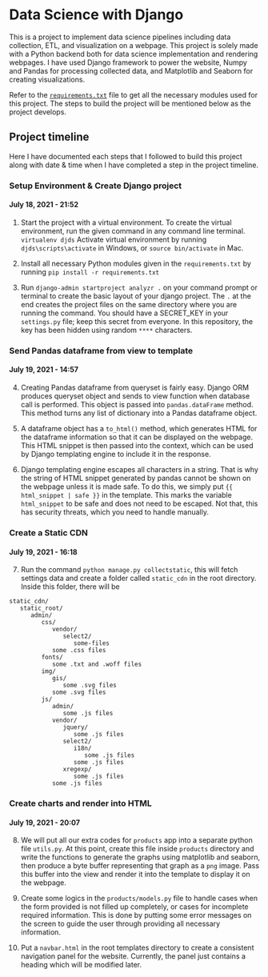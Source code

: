 # Data Science with Django

This is a project to implement data science pipelines including data collection, ETL, and visualization on a webpage. This project is solely made with a Python backend both for data science implementation and rendering webpages. I have used Django framework to power the website, Numpy and Pandas for processing collected data, and Matplotlib and Seaborn for creating visualizations.

Refer to the [`requirements.txt`](https://github.com/Rakib1508/django-data-science/requirements.txt) file to get all the necessary modules used for this project. The steps to build the project will be mentioned below as the project develops.

## Project timeline

Here I have documented each steps that I followed to build this project along with date & time when I have completed a step in the project timeline.

### Setup Environment & Create Django project

#### <time datetime="2021-07-18 21:52:00">July 18, 2021 - 21:52</time>

1. Start the project with a virtual environment. To create the virtual environment, run the given command in any command line terminal.
   `virtualenv djds`
   Activate virtual environment by running
   `djds\scripts\activate` in Windows, or `source bin/activate` in Mac.

2. Install all necessary Python modules given in the `requirements.txt` by running
   `pip install -r requirements.txt`

3. Run `django-admin startproject analyzr .` on your command prompt or terminal to create the basic layout of your django project. The `.` at the end creates the project files on the same directory where you are running the command. You should have a SECRET_KEY in your `settings.py` file; keep this secret from everyone. In this repository, the key has been hidden using random `****` characters.

### Send Pandas dataframe from view to template

#### <time datetime="2021-07-19 15:57:00">July 19, 2021 - 14:57</time>

4. Creating Pandas dataframe from queryset is fairly easy. Django ORM produces queryset object and sends to view function when database call is performed. This object is passed into `pandas.dataFrame` method. This method turns any list of dictionary into a Pandas dataframe object.

5. A dataframe object has a `to_html()` method, which generates HTML for the dataframe information so that it can be displayed on the webpage. This HTML snippet is then passed into the context, which can be used by Django templating engine to include it in the response.

6. Django templating engine escapes all characters in a string. That is why the string of HTML snippet generated by pandas cannot be shown on the webpage unless it is made safe. To do this, we simply put `{{ html_snippet | safe }}` in the template. This marks the variable `html_snippet` to be safe and does not need to be escaped. Not that, this has security threats, which you need to handle manually.

### Create a Static CDN

#### <time datetime="2021-07-19 16:18:00">July 19, 2021 - 16:18</time>

7. Run the command `python manage.py collectstatic`, this will fetch settings data and create a folder called `static_cdn` in the root directory. Inside this folder, there will be

```
static_cdn/
   static_root/
      admin/
         css/
            vendor/
               select2/
                  some-files
            some .css files
         fonts/
            some .txt and .woff files
         img/
            gis/
               some .svg files
            some .svg files
         js/
            admin/
               some .js files
            vendor/
               jquery/
                  some .js files
               select2/
                  i18n/
                     some .js files
                  some .js files
               xregexp/
                  some .js files
            some .js files
```

### Create charts and render into HTML

#### <time datetime="2021-07-19 20:07:00">July 19, 2021 - 20:07</time>

8. We will put all our extra codes for `products` app into a separate python file `utils.py`. At this point, create this file inside `products` directory and write the functions to generate the graphs using matplotlib and seaborn, then produce a byte buffer representing that graph as a `png` image. Pass this buffer into the view and render it into the template to display it on the webpage.

9. Create some logics in the `products/models.py` file to handle cases when the form provided is not filled up completely, or cases for incomplete required information. This is done by putting some error messages on the screen to guide the user through providing all necessary information.

10. Put a `navbar.html` in the root templates directory to create a consistent navigation panel for the website. Currently, the panel just contains a heading which will be modified later.
